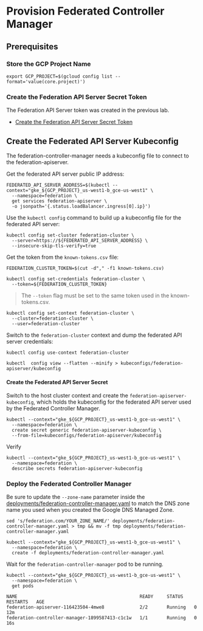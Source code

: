 # Provision Federated Controller Manager

## Prerequisites

### Store the GCP Project Name

```
export GCP_PROJECT=$(gcloud config list --format='value(core.project)')
```

### Create the Federation API Server Secret Token

The Federation API Server token was created in the previous lab.

* [Create the Federation API Server Secret Token](provision-federation-apiserver.md#create-the-federation-api-server-secret)

## Create the Federated API Server Kubeconfig

The federation-controller-manager needs a kubeconfig file to connect to the federation-apiserver.

Get the federated API server public IP address:

```
FEDERATED_API_SERVER_ADDRESS=$(kubectl --context="gke_${GCP_PROJECT}_us-west1-b_gce-us-west1" \
  --namespace=federation \
  get services federation-apiserver \
  -o jsonpath='{.status.loadBalancer.ingress[0].ip}')
```

Use the `kubectl config` command to build up a kubeconfig file for the federated API server:

```
kubectl config set-cluster federation-cluster \
  --server=https://${FEDERATED_API_SERVER_ADDRESS} \
  --insecure-skip-tls-verify=true
```

Get the token from the `known-tokens.csv` file:

```
FEDERATION_CLUSTER_TOKEN=$(cut -d"," -f1 known-tokens.csv)
```

```
kubectl config set-credentials federation-cluster \
  --token=${FEDERATION_CLUSTER_TOKEN}
```

> The `--token` flag must be set to the same token used in the known-tokens.csv.

```
kubectl config set-context federation-cluster \
  --cluster=federation-cluster \
  --user=federation-cluster
```

Switch to the `federation-cluster` context and dump the federated API server credentials:

```
kubectl config use-context federation-cluster
```

```
kubectl  config view --flatten --minify > kubeconfigs/federation-apiserver/kubeconfig
```

#### Create the Federated API Server Secret

Switch to the host cluster context and create the `federation-apiserver-kubeconfig`, which holds the kubeconfig for the federated API server used by the Federated Controller Manager.

```
kubectl --context="gke_${GCP_PROJECT}_us-west1-b_gce-us-west1" \
  --namespace=federation \
  create secret generic federation-apiserver-kubeconfig \
  --from-file=kubeconfigs/federation-apiserver/kubeconfig
```

Verify

```
kubectl --context="gke_${GCP_PROJECT}_us-west1-b_gce-us-west1" \
  --namespace=federation \
  describe secrets federation-apiserver-kubeconfig
```

### Deploy the Federated Controller Manager

Be sure to update the `--zone-name` parameter inside the
[deployments/federation-controller-manager.yaml](deployments/federation-controller-manager.yaml) to match
the DNS zone name you used when you created the Google DNS Managed Zone.

```
sed 's/federation.com/YOUR_ZONE_NAME/' deployments/federation-controller-manager.yaml > tmp && mv -f tmp deployments/federation-controller-manager.yaml
```

```
kubectl --context="gke_${GCP_PROJECT}_us-west1-b_gce-us-west1" \
  --namespace=federation \
  create -f deployments/federation-controller-manager.yaml
```

Wait for the `federation-controller-manager` pod to be running.

```
kubectl --context="gke_${GCP_PROJECT}_us-west1-b_gce-us-west1" \
  --namespace=federation \
  get pods
```

```
NAME                                             READY     STATUS    RESTARTS   AGE
federation-apiserver-116423504-4mwe8             2/2       Running   0          12m
federation-controller-manager-1899587413-c1c1w   1/1       Running   0          16s
```
